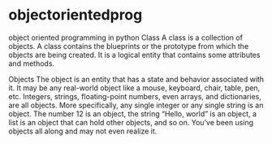 # objectorientedprog
object oriented programming in python
Class 
A class is a collection of objects. A class contains the blueprints or the prototype from which the objects are being created. It is a logical entity that contains some attributes and methods. 



Objects
The object is an entity that has a state and behavior associated with it. It may be any real-world object like a mouse, keyboard, chair, table, pen, etc. Integers, strings, floating-point numbers, even arrays, and dictionaries, are all objects. More specifically, any single integer or any single string is an object. The number 12 is an object, the string “Hello, world” is an object, a list is an object that can hold other objects, and so on. You’ve been using objects all along and may not even realize it.
